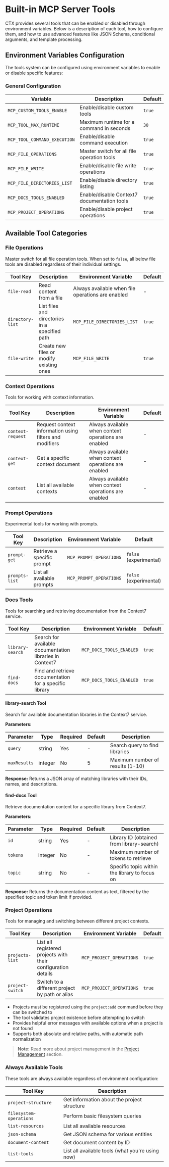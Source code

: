 # Built-in MCP Server Tools

CTX provides several tools that can be enabled or disabled through environment variables. Below is a
description of each tool, how to configure them, and how to use advanced features like JSON Schema, conditional
arguments, and template processing.

## Environment Variables Configuration

The tools system can be configured using environment variables to enable or disable specific features:

### General Configuration

| Variable                     | Description                                 | Default |
|------------------------------|---------------------------------------------|---------|
| `MCP_CUSTOM_TOOLS_ENABLE`    | Enable/disable custom tools                 | `true`  |
| `MCP_TOOL_MAX_RUNTIME`       | Maximum runtime for a command in seconds    | `30`    |
| `MCP_TOOL_COMMAND_EXECUTION` | Enable/disable command execution            | `true`  |
| `MCP_FILE_OPERATIONS`        | Master switch for all file operation tools  | `true`  |
| `MCP_FILE_WRITE`             | Enable/disable file write operations        | `true`  |
| `MCP_FILE_DIRECTORIES_LIST`  | Enable/disable directory listing            | `true`  |
| `MCP_DOCS_TOOLS_ENABLED`     | Enable/disable Context7 documentation tools | `true`  |
| `MCP_PROJECT_OPERATIONS`     | Enable/disable project operations           | `true`  |

## Available Tool Categories

### File Operations

Master switch for all file operation tools. When set to `false`, all below file tools are disabled regardless of their
individual settings.

| Tool Key         | Description                                    | Environment Variable                              | Default |
|------------------|------------------------------------------------|---------------------------------------------------|---------|
| `file-read`      | Read content from a file                       | Always available when file operations are enabled | -       |
| `directory-list` | List files and directories in a specified path | `MCP_FILE_DIRECTORIES_LIST`                       | `true`  |
| `file-write`     | Create new files or modify existing ones       | `MCP_FILE_WRITE`                                  | `true`  |

### Context Operations

Tools for working with context information.

| Tool Key          | Description                                             | Environment Variable                                 | Default |
|-------------------|---------------------------------------------------------|------------------------------------------------------|---------|
| `context-request` | Request context information using filters and modifiers | Always available when context operations are enabled | -       |
| `context-get`     | Get a specific context document                         | Always available when context operations are enabled | -       |
| `context`         | List all available contexts                             | Always available when context operations are enabled | -       |

### Prompt Operations

Experimental tools for working with prompts.

| Tool Key       | Description                | Environment Variable    | Default                |
|----------------|----------------------------|-------------------------|------------------------|
| `prompt-get`   | Retrieve a specific prompt | `MCP_PROMPT_OPERATIONS` | `false` (experimental) |
| `prompts-list` | List all available prompts | `MCP_PROMPT_OPERATIONS` | `false` (experimental) |

### Docs Tools

Tools for searching and retrieving documentation from the Context7 service.

| Tool Key         | Description                                              | Environment Variable     | Default |
|------------------|----------------------------------------------------------|--------------------------|---------|
| `library-search` | Search for available documentation libraries in Context7 | `MCP_DOCS_TOOLS_ENABLED` | `true`  |
| `find-docs`      | Find and retrieve documentation for a specific library   | `MCP_DOCS_TOOLS_ENABLED` | `true`  |

#### library-search Tool

Search for available documentation libraries in the Context7 service.

**Parameters:**

| Parameter    | Type    | Required | Default | Description                      |
|--------------|---------|----------|---------|----------------------------------|
| `query`      | string  | Yes      | -       | Search query to find libraries   |
| `maxResults` | integer | No       | 5       | Maximum number of results (1-10) |

**Response:** Returns a JSON array of matching libraries with their IDs, names, and descriptions.

#### find-docs Tool

Retrieve documentation content for a specific library from Context7.

**Parameters:**

| Parameter | Type    | Required | Default | Description                                   |
|-----------|---------|----------|---------|-----------------------------------------------|
| `id`      | string  | Yes      | -       | Library ID (obtained from library-search)     |
| `tokens`  | integer | No       | -       | Maximum number of tokens to retrieve          |
| `topic`   | string  | No       | -       | Specific topic within the library to focus on |

**Response:** Returns the documentation content as text, filtered by the specified topic and token limit if provided.

### Project Operations

Tools for managing and switching between different project contexts.

| Tool Key         | Description                                                   | Environment Variable     | Default |
|------------------|---------------------------------------------------------------|--------------------------|---------|
| `projects-list`  | List all registered projects with their configuration details | `MCP_PROJECT_OPERATIONS` | `true`  |
| `project-switch` | Switch to a different project by path or alias                | `MCP_PROJECT_OPERATIONS` | `true`  |

- Projects must be registered using the `project:add` command before they can be switched to
- The tool validates project existence before attempting to switch
- Provides helpful error messages with available options when a project is not found
- Supports both absolute and relative paths, with automatic path normalization

> **Note:** Read more about project management in the [Project Management](./projects.md) section.

### Always Available Tools

These tools are always available regardless of environment configuration:

| Tool Key                | Description                                      |
|-------------------------|--------------------------------------------------|
| `project-structure`     | Get information about the project structure      |
| `filesystem-operations` | Perform basic filesystem queries                 |
| `list-resources`        | List all available resources                     |
| `json-schema`           | Get JSON schema for various entities             |
| `document-content`      | Get document content by ID                       |
| `list-tools`            | List all available tools (what you're using now) |
